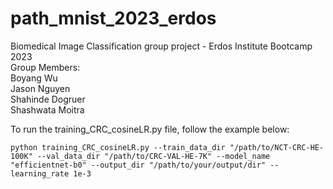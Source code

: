 # path_mnist_2023_erdos
Biomedical Image Classification group project - Erdos Institute Bootcamp 2023  
Group Members:  
Boyang Wu  
Jason Nguyen  
Shahinde Dogruer  
Shashwata Moitra  


To run the training_CRC_cosineLR.py file, follow the example below:

`python training_CRC_cosineLR.py --train_data_dir "/path/to/NCT-CRC-HE-100K" --val_data_dir "/path/to/CRC-VAL-HE-7K" --model_name "efficientnet-b0" --output_dir "/path/to/your/output/dir" --learning_rate 1e-3
`
